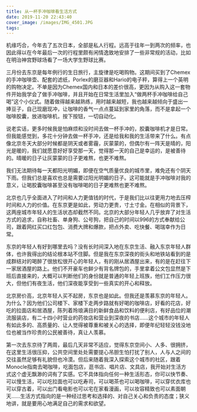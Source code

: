 ```yaml
---
title: 从一杯手冲咖啡看生活方式
date: 2019-11-20 22:43:40
cover_image: /images/IMG_4501.JPG
tags:
---
```

机缘巧合，今年去了五次日本，全部是私人行程。远高于往年一到两次的频率，也因此得以在今年最后一次的行程里颇有闲情逸致地安排了一些非常规的活动，比如在明治神宫野球场看了一场大学生野球比赛。

三月份去东京是每年例行的生日旅行，主旋律是吃喝购物。这期间买到了Chemex的手冲咖啡壶、配套的滤纸，Porlex的磨豆器和Hario的电子秤，算得上一个英明的购物决定。不单是因为Chemex国内和日本的差价很高，更因为从购入这一套物件开始我学会了做手冲咖啡，并且开始在日常生活里加入“做两杯手冲咖啡给自己喝”这个小仪式。随着做得越来越熟练，用时越来越短，我也越来越倾向于盛出一捧豆子，自己现磨现冲，让咖啡的香气一点点蔓延到家里的角落，而不是拿起一个咖啡胶囊，放进咖啡机，按下按钮，一切自动化。

说老实话，更多时候我是怕麻烦和没时间去做一杯手冲的，胶囊咖啡机才是日常。但我能感觉到，多花十分钟去做一杯手冲，还是给我和我的生活带来了什么。有点像北京冬天大部分时候都是阴天或者雾霾，灰蒙蒙的，但偶尔有一阵天是晴的，阳光是暖的，我们就愿意好好享受那一天，觉得那一天的自己是幸运的，是被善待的。晴暖的日子让灰蒙蒙的日子更难熬，也更不难熬。

我们无法期待每一天都阳光明媚，即便在空气质量优良的城市里，难免还有个阴天下雨。但我们总是喜欢也总是需要过阳光明媚的日子。这可能就是手冲咖啡对我的意义，让喝胶囊咖啡甚至没有咖啡喝的日子更难熬也更不难熬。

北京也几乎全面进入了时间和人力更值钱的时代，于是我们比以往更用力地去压榨时间和人力的价值。在东京更是如此，劳动力更贵，寸土寸金。在相似的背景下，这两座城市年轻人的生活状态却截然不同。北京的大部分年轻人几乎放弃了对生活方式的追求，自称社畜、单身狗、公号狗，把自己的时间以996的方式奉献给公司，跟着网红买口红包包、消费大牌和爆款，把点外卖、吃快餐、喝瑞幸作为日常。

东京的年轻人有好到哪里去吗？没有长时间深入地在东京生活、融入东京年轻人群体，也许我得出的结论根本站不住脚。但是我在东京深夜的街头和地铁站看到的是成群结对的喝醉了很放松很开心的年轻人，有的刚从居酒屋出来，有的是在赶往下一家居酒屋的路上。他们不开豪车也鲜少有背名牌包的，手里拿着公文包显然是下班后直接来的，大概可以判断他们的身份就是普通的年轻上班族，他们工作压力很大，但他们有夜生活，他们深夜能享受到一些真实的开心和释放。

北京房价高，北京年轻人买不起房，东京也是如此。但我还是羡慕东京的年轻人。为什么？因为他们公司楼下、家楼下走两步路就有好喝的咖啡店，好看的花店，好吃的拉面店和居酒屋，陈列着玲琅满目的新鲜食品和饮料的便利店，有好品位的潮流服装店，有二十四小时营业的药妆店和营业到深夜的书店……这个城市的年轻人有如此多的、高质量的、让人觉得被尊重和被关心的选择，即便年纪轻轻没钱没地位也被当作珍贵的公民被善待，真让人羡慕。

第一次去东京待了两周，最后几天非常不适应，觉得东京空间小、人多、很拥挤，在这里生活很压抑，公共空间里处处需要提心吊胆生怕打扰了别人，人与人之间的交往虽然足够有礼貌但也冷漠。但后来随着我深入探索这个城市的社区，跟着Monocle指南去喝咖啡，吃面包店，逛书店、唱片店、文具店，我开始对生活方式这个虚无飘渺的词有了实感。它不具体指向任何一种生活形态，你可以快节奏、可以慢生活，可以吃拉面也可以吃寿司，可以喝茶也可以喝咖啡，可以穿优衣库也可以穿古着，可以出门看电影也可以宅在家看漫画，可以妆容精致也可以素面朝天……生活方式指向的是一种经过思考和选择的、对自己关心和负责的态度；狭义地讲，就是要用心地满足自己的需求和欲望。